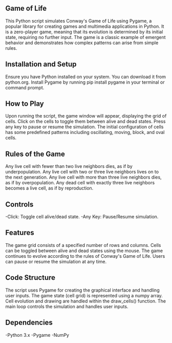 ## Game of Life
This Python script simulates Conway's Game of Life using Pygame, a popular library for creating games and multimedia applications in Python. 
It is a zero-player game, meaning that its evolution is determined by its initial state, requiring no further input. The game is a classic example of emergent behavior and demonstrates how complex patterns can arise from simple rules.

## Installation and Setup
Ensure you have Python installed on your system. You can download it from python.org.
Install Pygame by running pip install pygame in your terminal or command prompt.

## How to Play
Upon running the script, the game window will appear, displaying the grid of cells.
Click on the cells to toggle them between alive and dead states.
Press any key to pause or resume the simulation.
The initial configuration of cells has some predefined patterns including oscillating, moving, block, and oval cells.

## Rules of the Game
Any live cell with fewer than two live neighbors dies, as if by underpopulation.
Any live cell with two or three live neighbors lives on to the next generation.
Any live cell with more than three live neighbors dies, as if by overpopulation.
Any dead cell with exactly three live neighbors becomes a live cell, as if by reproduction.

## Controls
-Click: Toggle cell alive/dead state.
-Any Key: Pause/Resume simulation.

## Features
The game grid consists of a specified number of rows and columns.
Cells can be toggled between alive and dead states using the mouse.
The game continues to evolve according to the rules of Conway's Game of Life.
Users can pause or resume the simulation at any time.

## Code Structure
The script uses Pygame for creating the graphical interface and handling user inputs.
The game state (cell grid) is represented using a numpy array.
Cell evolution and drawing are handled within the draw_cells() function.
The main loop controls the simulation and handles user inputs.

## Dependencies
-Python 3.x
-Pygame
-NumPy
